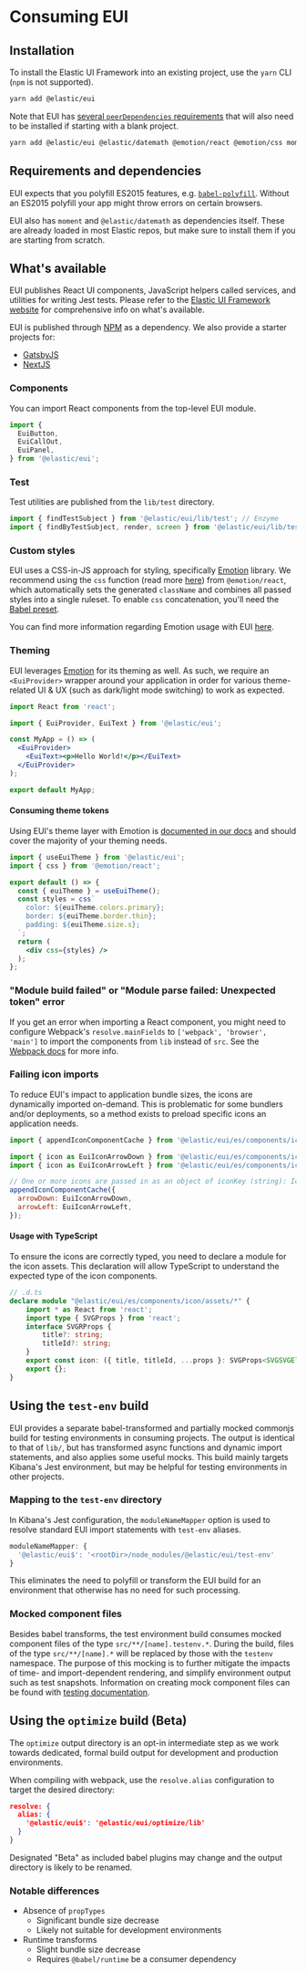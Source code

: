 # Consuming EUI

## Installation

To install the Elastic UI Framework into an existing project, use the `yarn` CLI (`npm` is not supported).

```bash
yarn add @elastic/eui
```

Note that EUI has [several `peerDependencies` requirements](../../package.json) that will also need to be installed if starting with a blank project.

```bash
yarn add @elastic/eui @elastic/datemath @emotion/react @emotion/css moment
```

## Requirements and dependencies

EUI expects that you polyfill ES2015 features, e.g. [`babel-polyfill`](https://babeljs.io/docs/usage/polyfill/). Without an ES2015 polyfill your app might throw errors on certain browsers.

EUI also has `moment` and `@elastic/datemath` as dependencies itself. These are already loaded in most Elastic repos, but make sure to install them if you are starting from scratch.

## What's available

EUI publishes React UI components, JavaScript helpers called services, and utilities for writing Jest tests. Please refer to the [Elastic UI Framework website](https://elastic.github.io/eui) for comprehensive info on what's available.

EUI is published through [NPM](https://www.npmjs.com/package/@elastic/eui) as a dependency. We also provide a starter projects for:
- [GatsbyJS](https://github.com/elastic/gatsby-eui-starter)
- [NextJS](https://github.com/elastic/next-eui-starter)

### Components

You can import React components from the top-level EUI module.

```js
import {
  EuiButton,
  EuiCallOut,
  EuiPanel,
} from '@elastic/eui';
```

### Test

Test utilities are published from the `lib/test` directory.

```js
import { findTestSubject } from '@elastic/eui/lib/test'; // Enzyme
import { findByTestSubject, render, screen } from '@elastic/eui/lib/test/rtl'; // React Testing Library
```

### Custom styles

EUI uses a CSS-in-JS approach for styling, specifically [Emotion](https://emotion.sh) library. We recommend using the `css` function (read more [here](https://emotion.sh/docs/css-prop#use-the-css-prop)) from `@emotion/react`, which automatically sets the generated `className` and combines all passed styles into a single ruleset. To enable `css` concatenation, you'll need the [Babel preset](https://www.npmjs.com/package/@emotion/babel-preset-css-prop).

You can find more information regarding Emotion usage with EUI [here](https://github.com/elastic/eui/discussions/6828).

### Theming

EUI leverages [Emotion](https://emotion.sh) for its theming as well. As such, we require an `<EuiProvider>` wrapper around your application in order for various theme-related UI & UX (such as dark/light mode switching) to work as expected.

```jsx
import React from 'react';

import { EuiProvider, EuiText } from '@elastic/eui';

const MyApp = () => (
  <EuiProvider>
    <EuiText><p>Hello World!</p></EuiText>
  </EuiProvider>
);

export default MyApp;
```

#### Consuming theme tokens

Using EUI's theme layer with Emotion is [documented in our docs](https://elastic.github.io/eui/#/theming/theme-provider) and should cover the majority of your theming needs.

```jsx
import { useEuiTheme } from '@elastic/eui';
import { css } from '@emotion/react';

export default () => {
  const { euiTheme } = useEuiTheme();
  const styles = css`
    color: ${euiTheme.colors.primary};
    border: ${euiTheme.border.thin};
    padding: ${euiTheme.size.s};
  `;
  return (
    <div css={styles} />
  );
};
```

### "Module build failed" or "Module parse failed: Unexpected token" error

If you get an error when importing a React component, you might need to configure Webpack's `resolve.mainFields` to `['webpack', 'browser', 'main']` to import the components from `lib` instead of `src`. See the [Webpack docs](https://webpack.js.org/configuration/resolve/#resolve-mainfields) for more info.

### Failing icon imports

To reduce EUI's impact to application bundle sizes, the icons are dynamically imported on-demand. This is problematic for some bundlers and/or deployments, so a method exists to preload specific icons an application needs.

```js
import { appendIconComponentCache } from '@elastic/eui/es/components/icon/icon';

import { icon as EuiIconArrowDown } from '@elastic/eui/es/components/icon/assets/arrow_down';
import { icon as EuiIconArrowLeft } from '@elastic/eui/es/components/icon/assets/arrow_left';

// One or more icons are passed in as an object of iconKey (string): IconComponent
appendIconComponentCache({
  arrowDown: EuiIconArrowDown,
  arrowLeft: EuiIconArrowLeft,
});
```

#### Usage with TypeScript

To ensure the icons are correctly typed, you need to declare a module for the icon assets. This declaration will allow TypeScript to understand the expected type of the icon components.

```ts
// .d.ts
declare module "@elastic/eui/es/components/icon/assets/*" {
    import * as React from 'react';
	import type { SVGProps } from 'react';
	interface SVGRProps {
	    title?: string;
	    titleId?: string;
	}
	export const icon: ({ title, titleId, ...props }: SVGProps<SVGSVGElement> & SVGRProps) => React.JSX.Element;
	export {};
}
```

## Using the `test-env` build

EUI provides a separate babel-transformed and partially mocked commonjs build for testing environments in consuming projects. The output is identical to that of `lib/`, but has transformed async functions and dynamic import statements, and also applies some useful mocks. This build mainly targets Kibana's Jest environment, but may be helpful for testing environments in other projects.

### Mapping to the `test-env` directory

In Kibana's Jest configuration, the `moduleNameMapper` option is used to resolve standard EUI import statements with `test-env` aliases.

```js
moduleNameMapper: {
  '@elastic/eui$': '<rootDir>/node_modules/@elastic/eui/test-env'
}
```

This eliminates the need to polyfill or transform the EUI build for an environment that otherwise has no need for such processing.

### Mocked component files

Besides babel transforms, the test environment build consumes mocked component files of the type `src/**/[name].testenv.*`. During the build, files of the type `src/**/[name].*` will be replaced by those with the `testenv` namespace. The purpose of this mocking is to further mitigate the impacts of time- and import-dependent rendering, and simplify environment output such as test snapshots. Information on creating mock component files can be found with [testing documentation](../contributing-to-eui/testing/unit-testing.md#writing-mock-component-files).

## Using the `optimize` build (Beta)

The `optimize` output directory is an opt-in intermediate step as we work towards dedicated, formal build output for development and production environments.

When compiling with webpack, use the `resolve.alias` configuration to target the desired directory:

```json
resolve: {
  alias: {
    '@elastic/eui$': '@elastic/eui/optimize/lib'
  }
}
```

Designated "Beta" as included babel plugins may change and the output directory is likely to be renamed.

### Notable differences

* Absence of `propTypes`
  * Significant bundle size decrease
  * Likely not suitable for development environments
* Runtime transforms
  * Slight bundle size decrease
  * Requires `@babel/runtime` be a consumer dependency

